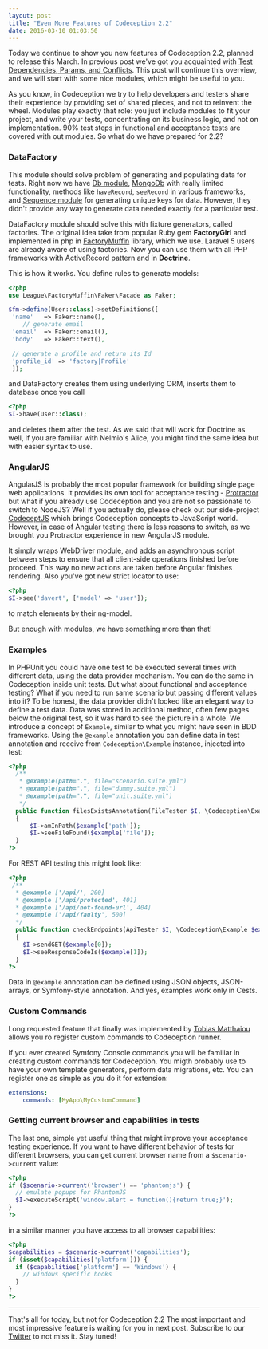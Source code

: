```yaml
---
layout: post
title: "Even More Features of Codeception 2.2"
date: 2016-03-10 01:03:50
---
```


Today we continue to show you new features of Codeception 2.2, planned to release this March.
In previous post we've got you acquainted with [Test Dependencies, Params, and Conflicts](http://codeception.com/03-05-2016/codeception-2.2.-upcoming-features.html). This post will continue this overview, and we will start with some nice modules, which might be useful to you. 

As you know, in Codeception we try to help developers and testers share their experience by providing set of shared pieces, and not to reinvent the wheel. Modules play exactly that role: you just include modules to fit your project, and write your tests, concentrating on its business logic, and not on implementation. 90% test steps in functional and acceptance tests are covered with out modules. So what do we have prepared for 2.2?

### DataFactory

This module should solve problem of generating and populating data for tests. Right now we have [Db module](http://codeception.com/docs/modules/Db), [MongoDb](http://codeception.com/docs/modules/MongoDb) with really limited functionality, methods like `haveRecord`, `seeRecord` in various frameworks, and [Sequence module](http://codeception.com/docs/modules/Sequence) for generating unique keys for data. However, they didn't provide any way to generate data needed exactly for a particular test. 

DataFactory module should solve this with fixture generators, called factories. The original idea take from popular Ruby gem **FactoryGirl** and implemented in php in [FactoryMuffin](https://github.com/thephpleague/factory-muffin) library, which we use. Laravel 5 users are already aware of using factories. Now you can use them with all PHP frameworks with ActiveRecord pattern and in **Doctrine**.

This is how it works. You define rules to generate models:

```php
<?php
use League\FactoryMuffin\Faker\Facade as Faker;

$fm->define(User::class)->setDefinitions([
 'name'   => Faker::name(),
    // generate email
 'email'  => Faker::email(),
 'body'   => Faker::text(),

 // generate a profile and return its Id
 'profile_id' => 'factory|Profile'
 ]);
```

and DataFactory creates them using underlying ORM, inserts them to database once you call

```php
<?php
$I->have(User::class);
```
and deletes them after the test. As we said that will work for Doctrine as well, if you are familiar with Nelmio's Alice, you might find the same idea but with easier syntax to use.

### AngularJS

AngularJS is probably the most popular framework for building single page web applications. It provides its own tool for acceptance testing - [Protractor](https://angular.github.io/protractor/#/) but what if you already use Codeception and you are not so passionate to switch to NodeJS? Well if you actually do, please check out our side-project [CodeceptJS](http://codecept.io) which brings Codeception concepts to JavaScript world. However, in case of Angular testing there is less reasons to switch, as we brought you Protractor experience in new AngularJS module.

It simply wraps WebDriver module, and adds an asynchronous script between steps to ensure that all client-side operations finished before proceed. This way no new actions are taken before Angular finishes rendering. Also you've got new strict locator to use:

```php
<?php
$I->see('davert', ['model' => 'user']);
```

to match elements by their ng-model.

But enough with modules, we have something more than that!

### Examples

In PHPUnit you could have one test to be executed several times with different data, using the data provider mechanism. You can do the same in Codeception inside unit tests. But what about functional and acceptance testing? What if you need to run same scenario but passing different values into it? To be honest, the data provider didn't looked like an elegant way to define a test data. Data was stored in additional method, often few pages below the original test, so it was hard to see the picture in a whole. We introduce a concept of `Example`, similar to what you might have seen in BDD frameworks. Using the `@example` annotation you can define data in test annotation and receive from `Codeception\Example` instance, injected into test:

```php
<?php
  /**
   * @example(path=".", file="scenario.suite.yml")
   * @example(path=".", file="dummy.suite.yml")
   * @example(path=".", file="unit.suite.yml")
   */
  public function filesExistsAnnotation(FileTester $I, \Codeception\Example $example)
  {
      $I->amInPath($example['path']);
      $I->seeFileFound($example['file']);
  }
?>
```

For REST API testing this might look like:

```php
<?php
 /**
  * @example ['/api/', 200]
  * @example ['/api/protected', 401]
  * @example ['/api/not-found-url', 404]
  * @example ['/api/faulty', 500]
  */
  public function checkEndpoints(ApiTester $I, \Codeception\Example $example)
  {
    $I->sendGET($example[0]);
    $I->seeResponseCodeIs($example[1]);
  }
?>
```

Data in `@example` annotation can be defined using JSON objects, JSON-arrays, or Symfony-style annotation.
And yes, examples work only in Cests.

### Custom Commands

Long requested feature that finally was implemented by [Tobias Matthaiou](https://github.com/sd-tm) allows you ro register custom commands to Codeception runner. 

If you ever created Symfony Console commands you will be familiar in creating custom commands for Codeception. You migth probably use to have your own template generators, perform data migrations, etc. You can register one as simple as you do it for extension:

```yaml
extensions:
    commands: [MyApp\MyCustomCommand]
```

### Getting current browser and capabilities in tests 

The last one, simple yet useful thing that might improve your acceptance testing experience. If you want to have different behavior of tests for different browsers, you can get current browser name from a `$scenario->current` value:

```php
<?php
if ($scenario->current('browser') == 'phantomjs') {
  // emulate popups for PhantomJS
  $I->executeScript('window.alert = function(){return true;}'); 
}
?>
```

in a similar manner you have access to all browser capabilities:

```php
<?php
$capabilities = $scenario->current('capabilities');
if (isset($capabilities['platform'])) {
  if ($capabilities['platform'] == 'Windows') {
    // windows specific hooks
  }
}
?>
```

---

That's all for today, but not for Codeception 2.2
The most important and most impressive feature is waiting for you in next post. Subscribe to our [Twitter](http://twitter.com/codeception)  to not miss it. Stay tuned!